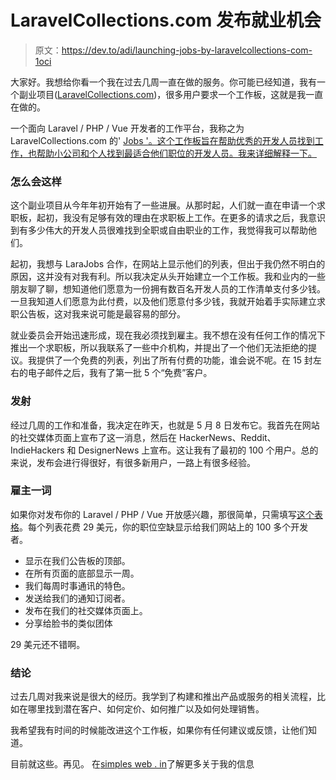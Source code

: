 # LaravelCollections.com 发布就业机会

> 原文：<https://dev.to/adi/launching-jobs-by-laravelcollections-com-1oci>

大家好。我想给你看一个我在过去几周一直在做的服务。你可能已经知道，我有一个副业项目([LaravelCollections.com](https://laravelcollections.com/?utm_campaign=LCJobs-launch-article))，很多用户要求一个工作板，这就是我一直在做的。

一个面向 Laravel / PHP / Vue 开发者的工作平台，我称之为 LaravelCollections.com 的' [Jobs '。这个工作板旨在帮助优秀的开发人员找到工作，也帮助小公司和个人找到最适合他们职位的开发人员。我来详细解释一下。](https://laravelcollections.com/jobs?utm_campaign=LCJobs-launch-article)

### 怎么会这样

这个副业项目从今年年初开始有了一些进展。从那时起，人们就一直在申请一个求职板，起初，我没有足够有效的理由在求职板上工作。在更多的请求之后，我意识到有多少伟大的开发人员很难找到全职或自由职业的工作，我觉得我可以帮助他们。

起初，我想与 LaraJobs 合作，在网站上显示他们的列表，但出于我仍然不明白的原因，这并没有对我有利。所以我决定从头开始建立一个工作板。我和业内的一些朋友聊了聊，想知道他们愿意为一份拥有数百名开发人员的工作清单支付多少钱。一旦我知道人们愿意为此付费，以及他们愿意付多少钱，我就开始着手实际建立求职公告板，这对我来说可能是最容易的部分。

就业委员会开始迅速形成，现在我必须找到雇主。我不想在没有任何工作的情况下推出一个求职板，所以我联系了一些中介机构，并提出了一个他们无法拒绝的提议。我提供了一个免费的列表，列出了所有付费的功能，谁会说不呢。在 15 封左右的电子邮件之后，我有了第一批 5 个“免费”客户。

### 发射

经过几周的工作和准备，我决定在昨天，也就是 5 月 8 日发布它。我首先在网站的社交媒体页面上宣布了这一消息，然后在 HackerNews、Reddit、IndieHackers 和 DesignerNews 上宣布。这让我有了最初的 100 个用户。总的来说，发布会进行得很好，有很多新用户，一路上有很多经验。

### 雇主一词

如果你对发布你的 Laravel / PHP / Vue 开放感兴趣，那很简单，只需填写[这个表格](https://laravelcollections.com/jobs/new?utm_campaign=LCJobs-launch-article)。每个列表花费 29 美元，你的职位空缺显示给我们网站上的 100 多个开发者。

*   显示在我们公告板的顶部。
*   在所有页面的底部显示一周。
*   我们每周时事通讯的特色。
*   发送给我们的通知订阅者。
*   发布在我们的社交媒体页面上。
*   分享给脸书的类似团体

29 美元还不错啊。

### 结论

过去几周对我来说是很大的经历。我学到了构建和推出产品或服务的相关流程，比如在哪里找到潜在客户、如何定价、如何推广以及如何处理销售。

我希望我有时间的时候能改进这个工作板，如果你有任何建议或反馈，让他们知道。

目前就这些。再见。
在[simples web . in](https://simplestweb.in/?utm_campaign=LCJobs-launch-article)了解更多关于我的信息